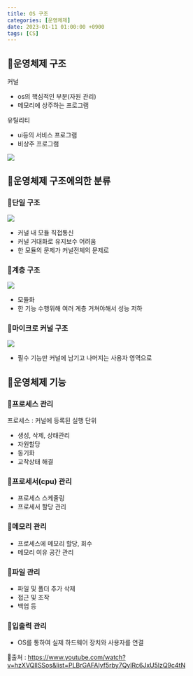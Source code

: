 ```yaml
---
title: OS 구조
categories: [운영체제]
date: 2023-01-11 01:00:00 +0900
tags: [CS]
---
```


## 📌운영체제 구조

커널

- os의 핵심적인 부분(자원 관리)
- 메모리에 상주하는 프로그램

유틸리티

- ui등의 서비스 프로그램
- 비상주 프로그램

![](https://velog.velcdn.com/images/wjdtmfgh/post/2b87a31d-118c-45ef-abbb-7d6efd7242b6/image.png)

## 📌운영체제 구조에의한 분류

### 📖단일 구조

![](https://velog.velcdn.com/images/wjdtmfgh/post/2f6c7a83-2e10-4c1f-880c-fdf8d105d9bd/image.png)

- 커널 내 모듈 직접통신
- 커널 거대화로 유지보수 어려움
- 한 모듈의 문제가 커널전체의 문제로

### 📖계층 구조

![](https://velog.velcdn.com/images/wjdtmfgh/post/ee3436f5-ee58-4f5b-abcf-6bb6f4f671f3/image.png)

- 모듈화
- 한 기능 수행위해 여러 계층 거쳐야해서 성능 저하

### 📖마이크로 커널 구조

![](https://velog.velcdn.com/images/wjdtmfgh/post/072ffffd-96d2-4c7b-9615-7282387e62ff/image.png)

- 필수 기능만 커널에 남기고 나머지는 사용자 영역으로

## 📌운영체제 기능

### 📖프로세스 관리

프로세스 : 커널에 등록된 실행 단위

- 생성, 삭제, 상태관리
- 자원할당
- 동기화
- 교착상태 해결

### 📖프로세서(cpu) 관리

- 프로세스 스케줄링
- 프로세서 할당 관리

### 📖메모리 관리

- 프로세스에 메모리 할당, 회수
- 메모리 여유 공간 관리

### 📖파일 관리

- 파일 및 폴더 추가 삭제
- 접근 및 조작
- 백업 등

### 📖입출력 관리

- OS를 통하여 실제 하드웨어 장치와 사용자를 연결

📮출처 : https://www.youtube.com/watch?v=hzXVQIlSSos&list=PLBrGAFAIyf5rby7QylRc6JxU5lzQ9c4tN
